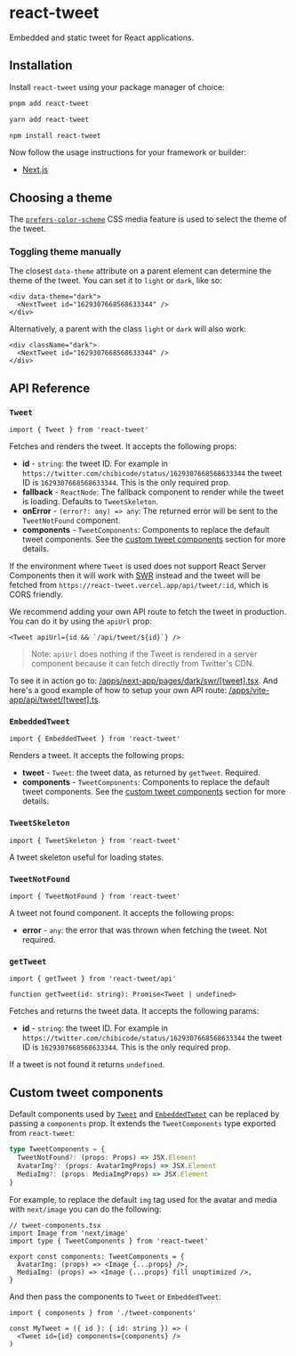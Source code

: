 # react-tweet

Embedded and static tweet for React applications.

## Installation

Install `react-tweet` using your package manager of choice:

```bash
pnpm add react-tweet
```

```bash
yarn add react-tweet
```

```bash
npm install react-tweet
```

Now follow the usage instructions for your framework or builder:

- [Next.js](/apps/next-app/readme.md)

## Choosing a theme

The [`prefers-color-scheme`](https://developer.mozilla.org/en-US/docs/Web/CSS/@media/prefers-color-scheme) CSS media feature is used to select the theme of the tweet.

### Toggling theme manually

The closest `data-theme` attribute on a parent element can determine the theme of the tweet. You can set it to `light` or `dark`, like so:

```tsx
<div data-theme="dark">
  <NextTweet id="1629307668568633344" />
</div>
```

Alternatively, a parent with the class `light` or `dark` will also work:

```tsx
<div className="dark">
  <NextTweet id="1629307668568633344" />
</div>
```

## API Reference

### `Tweet`

```tsx
import { Tweet } from 'react-tweet'
```

Fetches and renders the tweet. It accepts the following props:

- **id** - `string`: the tweet ID. For example in `https://twitter.com/chibicode/status/1629307668568633344` the tweet ID is `1629307668568633344`. This is the only required prop.
- **fallback** - `ReactNode`: The fallback component to render while the tweet is loading. Defaults to `TweetSkeleton`.
- **onError** - `(error?: any) => any`: The returned error will be sent to the `TweetNotFound` component.
- **components** - `TweetComponents`: Components to replace the default tweet components. See the [custom tweet components](#custom-tweet-components) section for more details.

If the environment where `Tweet` is used does not support React Server Components then it will work with [SWR](https://swr.vercel.app/) instead and the tweet will be fetched from `https://react-tweet.vercel.app/api/tweet/:id`, which is CORS friendly.

We recommend adding your own API route to fetch the tweet in production. You can do it by using the `apiUrl` prop:

```tsx
<Tweet apiUrl={id && `/api/tweet/${id}`} />
```

> Note: `apiUrl` does nothing if the Tweet is rendered in a server component because it can fetch directly from Twitter's CDN.

To see it in action go to: [/apps/next-app/pages/dark/swr/[tweet].tsx](/apps/next-app/pages/dark/swr/[tweet].tsx). And here's a good example of how to setup your own API route: [/apps/vite-app/api/tweet/[tweet].ts](/apps/vite-app/api/tweet/[tweet].ts).

### `EmbeddedTweet`

```tsx
import { EmbeddedTweet } from 'react-tweet'
```

Renders a tweet. It accepts the following props:

- **tweet** - `Tweet`: the tweet data, as returned by `getTweet`. Required.
- **components** - `TweetComponents`: Components to replace the default tweet components. See the [custom tweet components](#custom-tweet-components) section for more details.

### `TweetSkeleton`

```tsx
import { TweetSkeleton } from 'react-tweet'
```

A tweet skeleton useful for loading states.

### `TweetNotFound`

```tsx
import { TweetNotFound } from 'react-tweet'
```

A tweet not found component. It accepts the following props:

- **error** - `any`: the error that was thrown when fetching the tweet. Not required.

### `getTweet`

```tsx
import { getTweet } from 'react-tweet/api'

function getTweet(id: string): Promise<Tweet | undefined>
```

Fetches and returns the tweet data. It accepts the following params:

- **id** - `string`: the tweet ID. For example in `https://twitter.com/chibicode/status/1629307668568633344` the tweet ID is `1629307668568633344`. This is the only required prop.

If a tweet is not found it returns `undefined`.

## Custom tweet components

Default components used by [`Tweet`](#tweet) and [`EmbeddedTweet`](#embeddedtweet) can be replaced by passing a `components` prop. It extends the `TweetComponents` type exported from `react-tweet`:

```ts
type TweetComponents = {
  TweetNotFound?: (props: Props) => JSX.Element
  AvatarImg?: (props: AvatarImgProps) => JSX.Element
  MediaImg?: (props: MediaImgProps) => JSX.Element
}
```

For example, to replace the default `img` tag used for the avatar and media with `next/image` you can do the following:

```tsx
// tweet-components.tsx
import Image from 'next/image'
import type { TweetComponents } from 'react-tweet'

export const components: TweetComponents = {
  AvatarImg: (props) => <Image {...props} />,
  MediaImg: (props) => <Image {...props} fill unoptimized />,
}
```

And then pass the components to `Tweet` or `EmbeddedTweet`:

```tsx
import { components } from './tweet-components'

const MyTweet = ({ id }: { id: string }) => (
  <Tweet id={id} components={components} />
)
```

